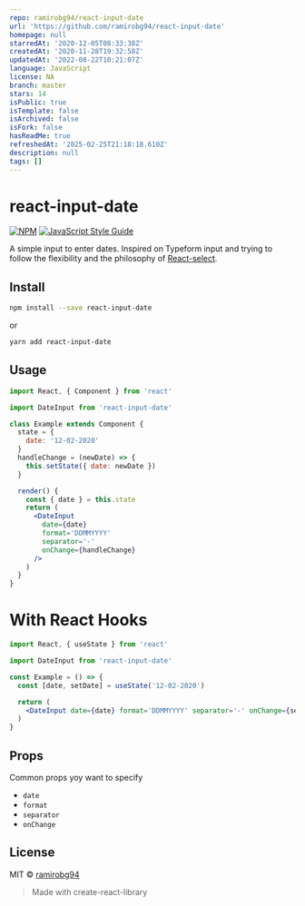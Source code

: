 ```yaml
---
repo: ramirobg94/react-input-date
url: 'https://github.com/ramirobg94/react-input-date'
homepage: null
starredAt: '2020-12-05T08:33:38Z'
createdAt: '2020-11-28T19:32:58Z'
updatedAt: '2022-08-22T10:21:07Z'
language: JavaScript
license: NA
branch: master
stars: 14
isPublic: true
isTemplate: false
isArchived: false
isFork: false
hasReadMe: true
refreshedAt: '2025-02-25T21:18:18.610Z'
description: null
tags: []
---
```


# react-input-date

[![NPM](https://img.shields.io/npm/v/react-input-date.svg)](https://www.npmjs.com/package/react-input-date) [![JavaScript Style Guide](https://img.shields.io/badge/code_style-standard-brightgreen.svg)](https://standardjs.com)

A simple input to enter dates. Inspired on Typeform input and trying to follow the flexibility and the philosophy of [React-select](https://github.com/JedWatson/react-select).

## Install

```bash
npm install --save react-input-date
```

or

```bash
yarn add react-input-date
```

## Usage

```jsx
import React, { Component } from 'react'

import DateInput from 'react-input-date'

class Example extends Component {
  state = {
    date: '12-02-2020'
  }
  handleChange = (newDate) => {
    this.setState({ date: newDate })
  }

  render() {
    const { date } = this.state
    return (
      <DateInput
        date={date}
        format='DDMMYYYY'
        separator='-'
        onChange={handleChange}
      />
    )
  }
}
```

# With React Hooks

```jsx
import React, { useState } from 'react'

import DateInput from 'react-input-date'

const Example = () => {
  const [date, setDate] = useState('12-02-2020')

  return (
    <DateInput date={date} format='DDMMYYYY' separator='-' onChange={setDate} />
  )
}
```

## Props

Common props yoy want to specify

* `date`
* `format`
* `separator`
* `onChange`

## License

MIT © [ramirobg94](https://github.com/ramirobg94)

> Made with create-react-library
